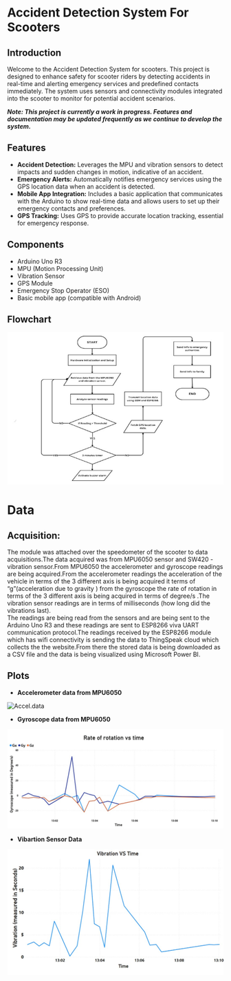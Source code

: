 # Accident Detection System For Scooters

## Introduction
Welcome to the Accident Detection System for scooters. This project is designed to enhance safety for scooter riders by detecting accidents in real-time and alerting emergency services and predefined contacts immediately. The system uses sensors and connectivity modules integrated into the scooter to monitor for potential accident scenarios.

***Note: This project is currently a work in progress. Features and documentation may be updated frequently as we continue to develop the system.***

## Features
- **Accident Detection:** Leverages the MPU and vibration sensors to detect impacts and sudden changes in motion, indicative of an accident.
- **Emergency Alerts:** Automatically notifies emergency services using the GPS location data when an accident is detected.
- **Mobile App Integration:** Includes a basic application that communicates with the Arduino to show real-time data and allows users to set up their emergency contacts and preferences.
- **GPS Tracking:** Uses GPS to provide accurate location tracking, essential for emergency response.

## Components
- Arduino Uno R3
- MPU (Motion Processing Unit)
- Vibration Sensor
- GPS Module
- Emergency Stop Operator (ESO)
- Basic mobile app (compatible with Android)

## Flowchart
![Flowchart](./Images/flowchart.jpg)

# Data 
## Acquisition: 
The module was attached over the speedometer of the scooter to data acquisitions.The data acquired was from MPU6050 sensor and  SW420 -vibration sensor.From MPU6050 the accelerometer and gyroscope readings are being acquired.From the accelerometer readings the acceleration of the vehicle in terms of the 3 different axis is being acquired it terms of “g”(acceleration due to gravity ) from the gyroscope the rate of rotation in terms of the 3 different axis is being acquired in terms of degree/s .The vibration sensor readings are in terms of milliseconds (how long did the vibrations last).<br>
The readings are being read from the sensors and are being sent to the Arduino Uno R3 and these readings are sent to ESP8266 viva UART communication protocol.The readings received by the ESP8266 module which has wifi connectivity is sending the data to ThingSpeak cloud which collects the the website.From there the stored data is being downloaded as a CSV file and the data is being visualized using Microsoft Power BI.

## Plots
+ **Accelerometer data from MPU6050**

![Accel.data](./Iamges/Accelrometer.jpg)

+ **Gyroscope data from MPU6050**

![Gyro data](./Images/Gyroscope.jpg)

+ **Vibartion Sensor Data**

![Vibr. data](./Images/Vibration_sensor.jpg)




  
